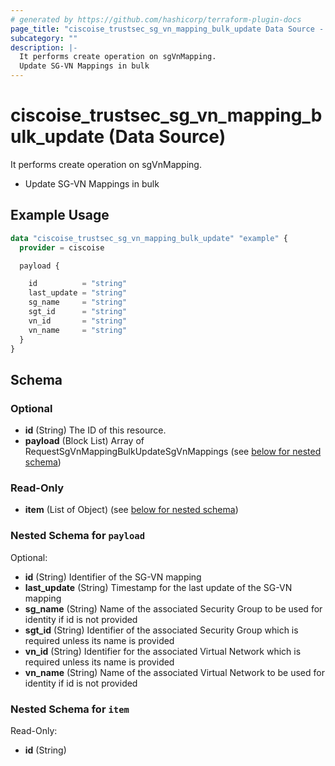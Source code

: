 ```yaml
---
# generated by https://github.com/hashicorp/terraform-plugin-docs
page_title: "ciscoise_trustsec_sg_vn_mapping_bulk_update Data Source - terraform-provider-ciscoise"
subcategory: ""
description: |-
  It performs create operation on sgVnMapping.
  Update SG-VN Mappings in bulk
---
```


# ciscoise_trustsec_sg_vn_mapping_bulk_update (Data Source)

It performs create operation on sgVnMapping.

- Update SG-VN Mappings in bulk

## Example Usage

```terraform
data "ciscoise_trustsec_sg_vn_mapping_bulk_update" "example" {
  provider = ciscoise

  payload {

    id          = "string"
    last_update = "string"
    sg_name     = "string"
    sgt_id      = "string"
    vn_id       = "string"
    vn_name     = "string"
  }
}
```

<!-- schema generated by tfplugindocs -->
## Schema

### Optional

- **id** (String) The ID of this resource.
- **payload** (Block List) Array of RequestSgVnMappingBulkUpdateSgVnMappings (see [below for nested schema](#nestedblock--payload))

### Read-Only

- **item** (List of Object) (see [below for nested schema](#nestedatt--item))

<a id="nestedblock--payload"></a>
### Nested Schema for `payload`

Optional:

- **id** (String) Identifier of the SG-VN mapping
- **last_update** (String) Timestamp for the last update of the SG-VN mapping
- **sg_name** (String) Name of the associated Security Group to be used for identity if id is not provided
- **sgt_id** (String) Identifier of the associated Security Group which is required unless its name is provided
- **vn_id** (String) Identifier for the associated Virtual Network which is required unless its name is provided
- **vn_name** (String) Name of the associated Virtual Network to be used for identity if id is not provided


<a id="nestedatt--item"></a>
### Nested Schema for `item`

Read-Only:

- **id** (String)


